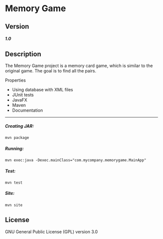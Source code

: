 Memory Game
====
Version
------
##### 1.0

Description
------
The Memory Game project is a memory card game, which is similar to the original game.
The goal is to find all the pairs.

Properties
 - Using database with XML files
 - JUnit tests
 - JavaFX
 - Maven
 - Documentation
------

##### Creating JAR:
````
mvn package
````

##### Running:
````
mvn exec:java -Dexec.mainClass="com.mycompany.memorygame.MainApp"
````

##### Test:
````
mvn test
````

##### Site:
````
mvn site
````

License
------
GNU General Public License (GPL) version 3.0
